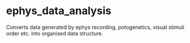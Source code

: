 # ephys_data_analysis
Converts data generated by ephys recording, potogenetics, visual stimuli order etc. into organised data structure.
